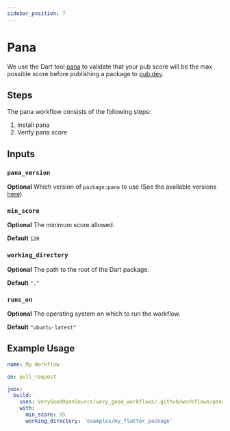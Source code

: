 ```yaml
---
sidebar_position: 7
---
```


# Pana

We use the Dart tool [pana](https://pub.dev/packages/pana) to validate that your pub score will be the max possible score before publishing a package to [pub.dev](https://pub.dev).

## Steps

The pana workflow consists of the following steps:

1. Install pana
2. Verify pana score

## Inputs

### `pana_version`

**Optional** Which version of `package:pana` to use (See the available versions [here](https://pub.dev/packages/pana/changelog)).

### `min_score`

**Optional** The minimum score allowed.

**Default** `120`

### `working_directory`

**Optional** The path to the root of the Dart package.

**Default** `"."`

### `runs_on`

**Optional** The operating system on which to run the workflow.

**Default** `"ubuntu-latest"`

## Example Usage

```yaml
name: My Workflow

on: pull_request

jobs:
  build:
    uses: VeryGoodOpenSource/very_good_workflows/.github/workflows/pana.yml@v1
    with:
      min_score: 95
      working_directory: 'examples/my_flutter_package'
```
